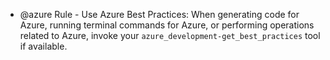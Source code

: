 

- @azure Rule - Use Azure Best Practices: When generating code for Azure, running terminal commands for Azure, or performing operations related to Azure, invoke your `azure_development-get_best_practices` tool if available.